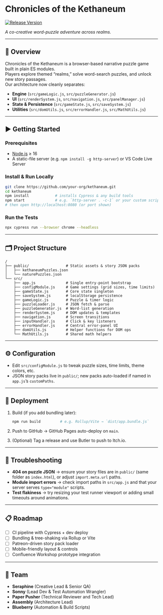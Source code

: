 # Chronicles of the Kethaneum

[![Release Version](https://img.shields.io/github/v/release/your-org/your-repo)](https://github.com/your-org/your-repo/releases)

*A co-creative word-puzzle adventure across realms.*

---

## 📖 Overview

Chronicles of the Kethaneum is a browser-based narrative puzzle game built in plain ES modules.  
Players explore themed “realms,” solve word-search puzzles, and unlock new story passages.  
Our architecture now cleanly separates:

- **Engine** (`src/gameLogic.js`, `src/puzzleGenerator.js`)  
- **UI** (`src/renderSystem.js`, `src/navigation.js`, `src/panelManager.js`)  
- **State & Persistence** (`src/gameState.js`, `src/saveSystem.js`)  
- **Utilities** (`src/domUtils.js`, `src/errorHandler.js`, `src/MathUtils.js`)  

---

## ▶️ Getting Started

### Prerequisites

- [Node.js](https://nodejs.org/) ≥ 16  
- A static-file server (e.g. `npm install -g http-server`) or VS Code Live Server  

### Install & Run Locally

```bash
git clone https://github.com/your-org/kethaneum.git
cd kethaneum
npm install            # installs Cypress & any build tools
npm start              # e.g. `http-server . -c-1` or your custom script
# then open http://localhost:8080 (or port shown)
````

### Run the Tests

```bash
npx cypress run --browser chrome --headless
```

---

## 🗂️ Project Structure

```
/
├── public/                 # Static assets & story JSON packs
│   ├── kethaneumPuzzles.json
│   └── naturePuzzles.json
└── src/
    ├── app.js              # Single entry-point bootstrap
    ├── configModule.js     # Game settings (grid sizes, time limits)
    ├── gameState.js        # Core state singleton
    ├── saveSystem.js       # localStorage persistence
    ├── gameLogic.js        # Puzzle & timer logic
    ├── puzzleLoader.js     # JSON fetch & parse
    ├── puzzleGenerator.js  # Word-list generation
    ├── renderSystem.js     # DOM updates & templates
    ├── navigation.js       # Screen transitions
    ├── inputHandler.js     # Click & key listeners
    ├── errorHandler.js     # Central error-panel UI
    ├── domUtils.js         # Helper functions for DOM ops
    └── MathUtils.js        # Shared math helpers
```

---

## ⚙️ Configuration

* Edit `src/configModule.js` to tweak puzzle sizes, time limits, theme colors, etc.
* JSON story packs live in `public/`; new packs auto-loaded if named in `app.js`’s `customPaths`.

---

## 🚀 Deployment

1. Build (if you add bundling later):

   ```bash
   npm run build         # e.g. Rollup/Vite → `dist/app.bundle.js`
   ```
2. Push to GitHub → GitHub Pages auto-deploy on `main`.
3. (Optional) Tag a release and use Butler to push to Itch.io.

---

## 🔧 Troubleshooting

* **404 on puzzle JSON** → ensure your story files are in `public/` (same folder as `index.html`), or adjust `import.meta.url` paths.
* **Module import errors** → check import paths in `src/app.js` and that your server serves `type="module"` scripts.
* **Test flakiness** → try resizing your test runner viewport or adding small timeouts around animations.

---

## 📋 Roadmap

* [ ] CI pipeline with Cypress + dev deploy
* [ ] Bundling & tree-shaking via Rollup or Vite
* [ ] Patreon-driven story pack loader
* [ ] Mobile-friendly layout & controls
* [ ] Confluence Workshop prototype integration

---

## 👥 Team

* **Seraphine** (Creative Lead & Senior QA)
* **Sonny** (Lead Dev & Test Automation Wrangler)
* **Paper Pusher** (Technical Reviewer and Tech Lead)
* **Assembly** (Architecture Lead)
* **Blueberry** (Automation & Build Scripts)
